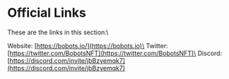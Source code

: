 # Official Links

These are the links in this section:\


Website: [https://bobots.io/](https://bobots.io)\
Twitter: [https://twitter.com/BobotsNFT](https://twitter.com/BobotsNFT)\
Discord: [https://discord.com/invite/jbBzyemqk7](https://discord.com/invite/jbBzyemqk7)
